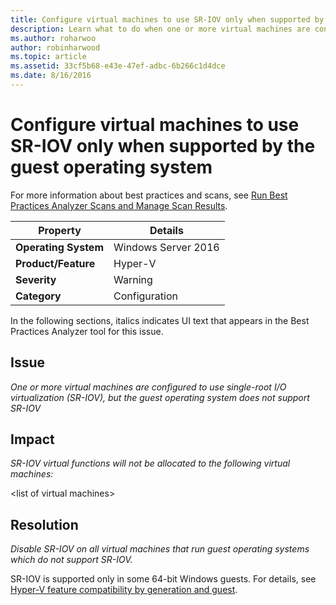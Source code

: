 ```yaml
---
title: Configure virtual machines to use SR-IOV only when supported by the guest operating system
description: Learn what to do when one or more virtual machines are configured to use single-root I/O virtualization (SR-IOV), but the guest operating system does not support SR-IOV.
ms.author: roharwoo
author: robinharwood
ms.topic: article
ms.assetid: 33cf5b68-e43e-47ef-adbc-6b266c1d4dce
ms.date: 8/16/2016
---
```

# Configure virtual machines to use SR-IOV only when supported by the guest operating system

>

For more information about best practices and scans, see [Run Best Practices Analyzer Scans and Manage Scan Results](/previous-versions/windows/it-pro/windows-server-2012-R2-and-2012/hh831400(v=ws.11)).

|Property|Details|
|-|-|
|**Operating System**|Windows Server 2016|
|**Product/Feature**|Hyper-V|
|**Severity**|Warning|
|**Category**|Configuration|

In the following sections, italics indicates UI text that appears in the Best Practices Analyzer tool for this issue.

## Issue
*One or more virtual machines are configured to use single-root I/O virtualization (SR-IOV), but the guest operating system does not support SR-IOV*

## Impact
*SR-IOV virtual functions will not be allocated to the following virtual machines:*

\<list of virtual machines>

## Resolution
*Disable SR-IOV on all virtual machines that run guest operating systems which do not support SR-IOV.*

SR-IOV is supported only in some 64-bit Windows guests. For details, see [Hyper-V feature compatibility by generation and guest](../Hyper-V-feature-compatibility-by-generation-and-guest.md).

